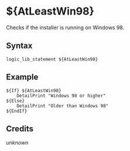 # ${AtLeastWin98}

Checks if the installer is running on Windows 98.

## Syntax

    logic_lib_statement ${AtLeastWin98}

## Example

    ${If} ${AtLeastWin98}
        DetailPrint "Windows 98 or higher"
    ${Else}
        DetailPrint "Older than Windows 98"
    ${EndIf}

## Credits

*unknown*
